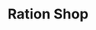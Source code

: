 ---
title: "Ration Shop"
url: /neyyattinkara/ration-shop-dhanuvachapuram-road/
shop: convenience
---